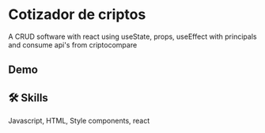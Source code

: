 # Cotizador de criptos

A CRUD software with react using useState, props, useEffect with principals and consume api's from criptocompare


## Demo



## 🛠 Skills
Javascript, HTML, Style components, react


